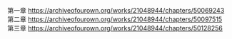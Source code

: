第一章 https://archiveofourown.org/works/21048944/chapters/50069243                                                         
第二章 https://archiveofourown.org/works/21048944/chapters/50097515                                                        
第三章 https://archiveofourown.org/works/21048944/chapters/50128256
